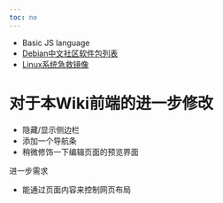```yaml
---
toc: no
---
```

* Basic JS language
* [Debian中文社区软件包列表]()
* [Linux系统急救镜像]()

# 对于本Wiki前端的进一步修改

- 隐藏/显示侧边栏
- 添加一个导航条
- 稍微修饰一下编辑页面的预览界面

进一步需求

- 能通过页面内容来控制网页布局